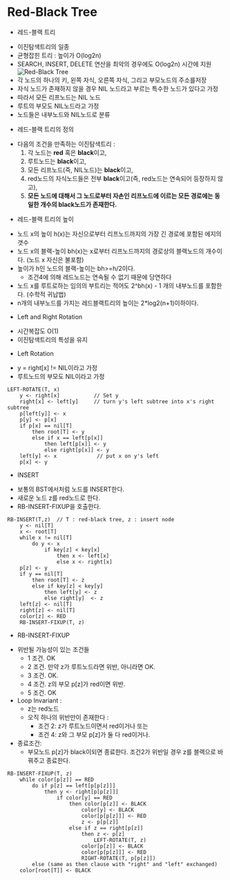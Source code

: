 # Red-Black Tree

- 레드-블랙 트리
* 이진탐색트리의 일종
* 균형잡힌 트리 : 높이가 O(log2n)
* SEARCH, INSERT, DELETE 연산을 최악의 경우에도 O(log2n) 시간에 지원
![Red-Black Tree](https://upload.wikimedia.org/wikipedia/commons/thumb/6/66/Red-black_tree_example.svg/1000px-Red-black_tree_example.svg.png)
* 각 노드의 하나의 키, 왼쪽 자식, 오른쪽 자식, 그리고 부모노드의 주소를저장
* 자식 노드가 존재하지 않을 경우 NIL 노드라고 부르는 특수한 노드가 있다고 가정
* 따라서 모든 리프노드는 NIL 노드
* 루트의 부모도 NIL노드라고 가정
* 노드들은 내부노드와 NIL노드로 분류

- 레드-블랙 트리의 정의
* 다음의 조건을 만족하는 이진탐색트리 :
    1. 각 노드는 **red** 혹은 **black**이고,
    2. 루트노드는 **black**이고,
    3. 모든 리프노드(즉, NIL노드)는 **black**이고,
    4. red노드의 자식노드들은 전부 **black**이고(즉, red노드는 연속되어 등장하지 않고),
    5. __모든 노드에 대해서 그 노드로부터 자손인 리프노드에 이르는 모든 경로에는 동일한 개수의 black노드가 존재한다.__

- 레드-블랙 트리의 높이
* 노드 x의 높이 h(x)는 자신으로부터 리프노드까지의 가장 긴 경로에 포함된 에지의 갯수
* 노드 x의 블랙-높이 bh(x)는 x로부터 리프노드까지의 경로상의 블랙노드의 개수이다. (노드 x 자신은 불포함)
* 높이가 h인 노드의 블랙-높이는 bh>=h/2이다.
    * 조건4에 의해 레드노드는 연속될 수 없기 때문에 당연하다
* 노드 x를 루트로하는 임의의 부트리는 적어도 2^bh(x) - 1 개의 내부노드를 포함한다. (수학적 귀납법)
* n개의 내부노드를 가지는 레드블랙트리의 높이는 2*log2(n+1)이하이다.

- Left and Right Rotation
* 시간복잡도 O(1)
* 이진탐색트리의 특성을 유지

- Left Rotation
* y = right[x] != NIL이라고 가정
* 루트노드의 부모도 NIL이라고 가정
```
LEFT-ROTATE(T, x)
    y <- right[x]           // Set y
    right[x] <- left[y]     // turn y's left subtree into x's right subtree
    p[left[y]] <- x
    p[y] <- p[x]
    if p[x] == nil[T]
        then root[T] <- y
        else if x == left[p[x]]
            then left[p[x]] <- y
            else right[p[x]] <- y
    left[y] <- x             // put x on y's left
    p[x] <- y
```

- INSERT
* 보통의 BST에서처럼 노드를 INSERT한다.
* 새로운 노드 z를 red노드로 한다.
* RB-INSERT-FIXUP을 호출한다.

```
RB-INSERT(T,z)  // T : red-black tree, z : insert node
    y <- nil[T]
    x <- root[T]
    while x != nil[T]
        do y <- x
            if key[z] < key[x]
                then x <- left[x]
                else x <- right[x]
    p[z] <- y
    if y == nil[T]
        then root[T] <- z
        else if key[z] < key[y]
            then left[y] <- z
            else right[y]  <- z
    left[z] <- nil[T]
    right[z] <- nil[T]
    color[z] <- RED
    RB-INSERT-FIXUP(T, z)
```

- RB-INSERT-FIXUP
* 위반될 가능성이 있는 조건들
    * 1 조건. OK
    * 2 조건. 만약 z가 루트노드라면 위반, 아니라면 OK.
    * 3 조건. OK.
    * 4 조건. z의 부모 p[z]가 red이면 위반.
    * 5 조건. OK
* Loop Invariant :
    * z는 red노드
    * 오직 하나의 위반만이 존재한다 :
        * 조건 2: z가 루트노드이면서 red이거나 또는
        * 조건 4: z와 그 부모 p[z]가 둘 다 red이거나.
* 종료조건:
    * 부모노드 p[z]가 black이되면 종료한다. 조건2가 위반일 경우 z를 블랙으로 바꿔주고 종료한다.
```
RB-INSERT-FIXUP(T, z)
    while color[p[z]] == RED
        do if p[z] == left[p[p[z]]]
            then y <- right[p[p[z]]]
                if color[y] == RED
                    then color[p[z]] <- BLACK
                        color[y] <- BLACK
                        color[p[p[z]]] <- RED
                        z <- p[p[z]]
                    else if z == right[p[z]]
                        then z <- p[z]
                            LEFT-ROTATE(T, z)
                        color[p[z]] <- BLACK
                        color[p[p[z]]] <- RED
                        RIGHT-ROTATE(T, p[p[z]])
        else (same as then clause with "right" and "left" exchanged)
    color[root[T]] <- BLACK
```